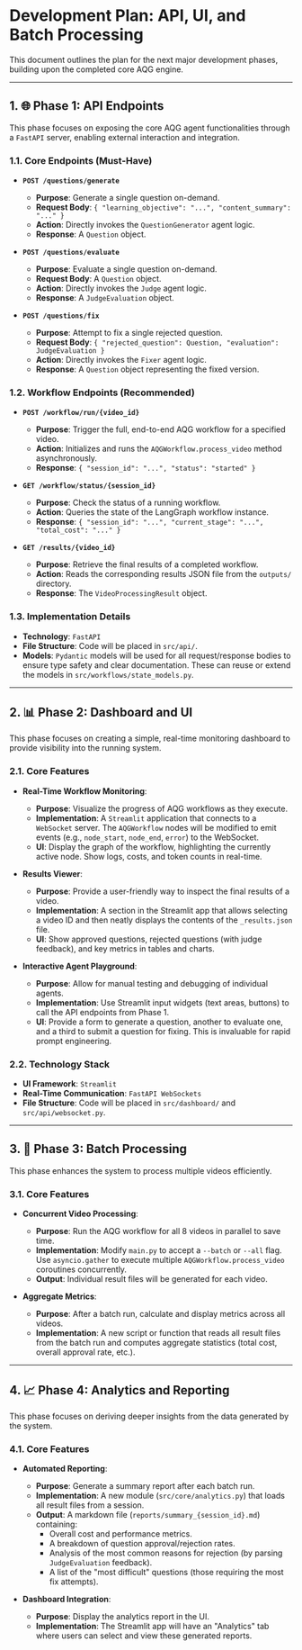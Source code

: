 # Development Plan: API, UI, and Batch Processing

This document outlines the plan for the next major development phases, building upon the completed core AQG engine.

---

## 1. 🌐 Phase 1: API Endpoints

This phase focuses on exposing the core AQG agent functionalities through a `FastAPI` server, enabling external interaction and integration.

### 1.1. Core Endpoints (Must-Have)

-   **`POST /questions/generate`**
    -   **Purpose**: Generate a single question on-demand.
    -   **Request Body**: `{ "learning_objective": "...", "content_summary": "..." }`
    -   **Action**: Directly invokes the `QuestionGenerator` agent logic.
    -   **Response**: A `Question` object.

-   **`POST /questions/evaluate`**
    -   **Purpose**: Evaluate a single question on-demand.
    -   **Request Body**: A `Question` object.
    -   **Action**: Directly invokes the `Judge` agent logic.
    -   **Response**: A `JudgeEvaluation` object.

-   **`POST /questions/fix`**
    -   **Purpose**: Attempt to fix a single rejected question.
    -   **Request Body**: `{ "rejected_question": Question, "evaluation": JudgeEvaluation }`
    -   **Action**: Directly invokes the `Fixer` agent logic.
    -   **Response**: A `Question` object representing the fixed version.

### 1.2. Workflow Endpoints (Recommended)

-   **`POST /workflow/run/{video_id}`**
    -   **Purpose**: Trigger the full, end-to-end AQG workflow for a specified video.
    -   **Action**: Initializes and runs the `AQGWorkflow.process_video` method asynchronously.
    -   **Response**: `{ "session_id": "...", "status": "started" }`

-   **`GET /workflow/status/{session_id}`**
    -   **Purpose**: Check the status of a running workflow.
    -   **Action**: Queries the state of the LangGraph workflow instance.
    -   **Response**: `{ "session_id": "...", "current_stage": "...", "total_cost": "..." }`

-   **`GET /results/{video_id}`**
    -   **Purpose**: Retrieve the final results of a completed workflow.
    -   **Action**: Reads the corresponding results JSON file from the `outputs/` directory.
    -   **Response**: The `VideoProcessingResult` object.

### 1.3. Implementation Details

-   **Technology**: `FastAPI`
-   **File Structure**: Code will be placed in `src/api/`.
-   **Models**: `Pydantic` models will be used for all request/response bodies to ensure type safety and clear documentation. These can reuse or extend the models in `src/workflows/state_models.py`.

---

## 2. 📊 Phase 2: Dashboard and UI

This phase focuses on creating a simple, real-time monitoring dashboard to provide visibility into the running system.

### 2.1. Core Features

-   **Real-Time Workflow Monitoring**:
    -   **Purpose**: Visualize the progress of AQG workflows as they execute.
    -   **Implementation**: A `Streamlit` application that connects to a `WebSocket` server. The `AQGWorkflow` nodes will be modified to emit events (e.g., `node_start`, `node_end`, `error`) to the WebSocket.
    -   **UI**: Display the graph of the workflow, highlighting the currently active node. Show logs, costs, and token counts in real-time.

-   **Results Viewer**:
    -   **Purpose**: Provide a user-friendly way to inspect the final results of a video.
    -   **Implementation**: A section in the Streamlit app that allows selecting a video ID and then neatly displays the contents of the `_results.json` file.
    -   **UI**: Show approved questions, rejected questions (with judge feedback), and key metrics in tables and charts.

-   **Interactive Agent Playground**:
    -   **Purpose**: Allow for manual testing and debugging of individual agents.
    -   **Implementation**: Use Streamlit input widgets (text areas, buttons) to call the API endpoints from Phase 1.
    -   **UI**: Provide a form to generate a question, another to evaluate one, and a third to submit a question for fixing. This is invaluable for rapid prompt engineering.

### 2.2. Technology Stack

-   **UI Framework**: `Streamlit`
-   **Real-Time Communication**: `FastAPI WebSockets`
-   **File Structure**: Code will be placed in `src/dashboard/` and `src/api/websocket.py`.

---

## 3. 🔄 Phase 3: Batch Processing

This phase enhances the system to process multiple videos efficiently.

### 3.1. Core Features

-   **Concurrent Video Processing**:
    -   **Purpose**: Run the AQG workflow for all 8 videos in parallel to save time.
    -   **Implementation**: Modify `main.py` to accept a `--batch` or `--all` flag. Use `asyncio.gather` to execute multiple `AQGWorkflow.process_video` coroutines concurrently.
    -   **Output**: Individual result files will be generated for each video.

-   **Aggregate Metrics**:
    -   **Purpose**: After a batch run, calculate and display metrics across all videos.
    -   **Implementation**: A new script or function that reads all result files from the batch run and computes aggregate statistics (total cost, overall approval rate, etc.).

---

## 4. 📈 Phase 4: Analytics and Reporting

This phase focuses on deriving deeper insights from the data generated by the system.

### 4.1. Core Features

-   **Automated Reporting**:
    -   **Purpose**: Generate a summary report after each batch run.
    -   **Implementation**: A new module (`src/core/analytics.py`) that loads all result files from a session.
    -   **Output**: A markdown file (`reports/summary_{session_id}.md`) containing:
        -   Overall cost and performance metrics.
        -   A breakdown of question approval/rejection rates.
        -   Analysis of the most common reasons for rejection (by parsing `JudgeEvaluation` feedback).
        -   A list of the "most difficult" questions (those requiring the most fix attempts).

-   **Dashboard Integration**:
    -   **Purpose**: Display the analytics report in the UI.
    -   **Implementation**: The Streamlit app will have an "Analytics" tab where users can select and view these generated reports. 